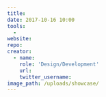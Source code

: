 ```yaml
---
title:
date: 2017-10-16 10:00
tools:
  -
website:
repo:
creator:
  - name:
    role: 'Design/Development'
    url:
    twitter_username:
image_path: /uploads/showcase/
---
```

